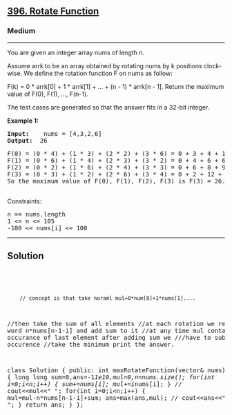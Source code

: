 
<h2><a href="https://leetcode.com/problems/rotate-function/description/">396. Rotate Function</a></h2>
<h3>Medium</h3>
<hr>
<div><p>
You are given an integer array nums of length n.

Assume arrk to be an array obtained by rotating nums by k positions clock-wise. We define the rotation function F on nums as follow:

F(k) = 0 * arrk[0] + 1 * arrk[1] + ... + (n - 1) * arrk[n - 1].
Return the maximum value of F(0), F(1), ..., F(n-1).

The test cases are generated so that the answer fits in a 32-bit integer.
</p>


<p><strong>Example 1:</strong></p>
<pre><strong>Input:</strong>    nums = [4,3,2,6]
<strong>Output:</strong>  26
</pre>
<pre>
F(0) = (0 * 4) + (1 * 3) + (2 * 2) + (3 * 6) = 0 + 3 + 4 + 18 = 25
F(1) = (0 * 6) + (1 * 4) + (2 * 3) + (3 * 2) = 0 + 4 + 6 + 6 = 16
F(2) = (0 * 2) + (1 * 6) + (2 * 4) + (3 * 3) = 0 + 6 + 8 + 9 = 23
F(3) = (0 * 3) + (1 * 2) + (2 * 6) + (3 * 4) = 0 + 2 + 12 + 12 = 26
So the maximum value of F(0), F(1), F(2), F(3) is F(3) = 26.
  </pre>
  
 

Constraints:
<pre>
n == nums.length
1 <= n <= 105
-100 <= nums[i] <= 100
</pre>
<hr>
 <h2><strong><b>Solution</b></strong></h2>
 <br>
 <pre>
 
        // concept is that take noraml mul=0*num[0]+1*nums[1]....
//then take the sum of all elements 
//at each rotation we remove last word n*nums[n-1-i] and add sum to it 
//at any time mul contains n-1 occurance of last element after adding sum we ///have to substrat n occurence
//take the minimum print the answer.

class Solution {
public:
    int maxRotateFunction(vector<int>& nums) {
        long long sum=0,ans=-1*1e10,mul=0,n=nums.size();
        for(int i=0;i<n;i++)
        {
            sum+=nums[i];
            mul+=i*nums[i];
        } 
       // cout<<mul<<" ";
        for(int i=0;i<n;i++)
        {
            mul=mul-n*nums[n-i-1]+sum;
            ans=max(ans,mul);
           // cout<<ans<<" ";
        }
        return ans;
    }
};
 </pre>

